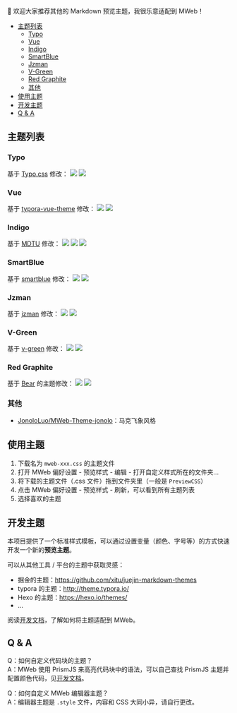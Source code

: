
👏 欢迎大家推荐其他的 Markdown 预览主题，我很乐意适配到 MWeb！

- [主题列表](#主题列表)
  - [Typo](#typo)
  - [Vue](#vue)
  - [Indigo](#indigo)
  - [SmartBlue](#smartblue)
  - [Jzman](#jzman)
  - [V-Green](#v-green)
  - [Red Graphite](#red-graphite)
  - [其他](#其他)
- [使用主题](#使用主题)
- [开发主题](#开发主题)
- [Q & A](#q--a)

## 主题列表
### Typo
基于 [Typo.css](https://github.com/sofish/Typo.css) 修改：
![](media/15732860467431.jpg)
![](media/15732860638359.jpg)

### Vue
基于 [typora-vue-theme](https://github.com/blinkfox/typora-vue-theme) 修改：
![](media/15732858925836.jpg)
![](media/15732859445415.jpg)

### Indigo
基于 [MDTU](https://markdown.devtool.tech/app) 修改：
![](media/05-13-12-47-13.png)
![](media/05-13-12-47-40.png)
![](media/05-13-12-47-50.png)

### SmartBlue

基于 [smartblue](https://github.com/cumt-robin/juejin-markdown-theme-smart-blue) 修改：
![](media/05-13-12-46-21.png)
![](media/05-13-12-46-46.png)

### Jzman
基于 [jzman](https://github.com/jzmanu/juejin-markdown-theme-jzman) 修改：
![](media/05-13-12-45-24.png)
![](media/05-13-12-45-54.png)

### V-Green
基于 [v-green](https://github.com/DawnLck/juejin-markdown-theme-v-green) 修改：
![](media/05-13-18-47-44.png)
![](media/05-13-18-48-12.png)

### Red Graphite
基于 [Bear](https://bear.app/cn/faq/Themes/About%20free%20and%20Pro%20themes%20in%20Bear/) 的主题修改：
![](media/05-14-21-33-40.png)
![](media/05-14-21-33-51.png)

### 其他
* [JonoloLuo/MWeb-Theme-jonolo](https://github.com/JonoloLuo/MWeb-Theme-jonolo)：马克飞象风格
## 使用主题
1. 下载名为 `mweb-xxx.css` 的主题文件
2. 打开 MWeb 偏好设置 - 预览样式 - 编辑 - 打开自定义样式所在的文件夹...
3. 将下载的主题文件（.css 文件）拖到文件夹里（一般是 `PreviewCSS`）
4. 点击 MWeb 偏好设置 - 预览样式 - 刷新，可以看到所有主题列表
5. 选择喜欢的主题

## 开发主题

本项目提供了一个标准样式模板，可以通过设置变量（颜色、字号等）的方式快速开发一个新的**预览主题**。

可以从其他工具 / 平台的主题中获取灵感：
* 掘金的主题：https://github.com/xitu/juejin-markdown-themes
* typora 的主题：http://theme.typora.io/
* Hexo 的主题：https://hexo.io/themes/
* ...

阅读[开发文档](src/)，了解如何将主题适配到 MWeb。

## Q & A

Q：如何自定义代码块的主题？  
A：MWeb 使用 PrismJS 来高亮代码块中的语法，可以自己查找 PrismJS 主题并配置颜色代码，见[开发文档](src#prism)。


Q：如何自定义 MWeb 编辑器主题？  
A：编辑器主题是 `.style` 文件，内容和 CSS 大同小异，请自行更改。
